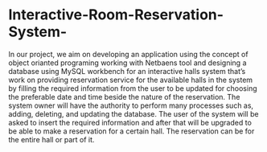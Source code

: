 # Interactive-Room-Reservation-System-
In our project, we aim on developing an application using the concept of object orianted programing working with Netbaens tool and 
designing a database using MySQL workbench for an interactive halls system that’s work on providing reservation service for the available halls in the system by filling the required information from the user to be updated for choosing the preferable date and time beside the nature of the reservation. The system owner will have the authority to perform many processes such as, adding, deleting, and updating the database. The user of the system will be asked to insert the required information
and after that will be upgraded to be able to make a reservation for a certain hall. The reservation can be for the entire hall or part of it.

